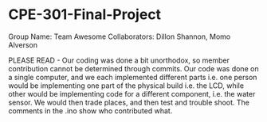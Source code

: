 # CPE-301-Final-Project

Group Name: Team Awesome
Collaborators: Dillon Shannon, Momo Alverson

PLEASE READ - 
Our coding was done a bit unorthodox, so member contribution cannot be determined through commits. Our code was done on a single computer, and we each implemented different parts i.e. one person would be implementing one part of the physical build i.e. the LCD, while other would be implementing code for a different component, i.e. the water sensor. We would then trade places, and then test and trouble shoot. The comments in the .ino show who contributed what.
